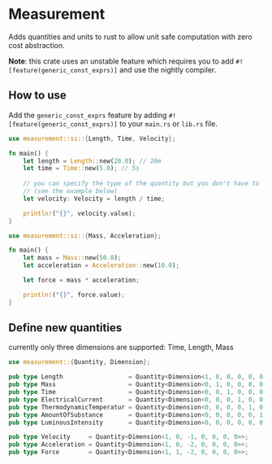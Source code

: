 # Measurement

Adds quantities and units to rust to allow unit safe computation with zero cost abstraction.

**Note**: this crate uses an unstable feature which requires you to add `#![feature(generic_const_exprs)]` and use the nightly compiler.

## How to use

Add the `generic_const_exprs` feature by adding `#![feature(generic_const_exprs)]` to your `main.rs` or `lib.rs` file.

```rust
use measurement::si::{Length, Time, Velocity};

fn main() {
    let length = Length::new(20.0); // 20m
    let time = Time::new(5.0); // 5s
    
    // you can specify the type of the quantity but you don't have to
    // (see the example below)
    let velocity: Velocity = length / time;

    println!("{}", velocity.value);
}
```

```rust
use measurement::si::{Mass, Acceleration};

fn main() {
    let mass = Mass::new(50.0);
    let acceleration = Acceleration::new(10.0);

    let force = mass * acceleration;

    println!("{}", force.value);
}
```

## Define new quantities

currently only three dimensions are supported: Time, Length, Mass

```rust
use measurement::{Quantity, Dimension};

pub type Length                  = Quantity<Dimension<1, 0, 0, 0, 0, 0, 0>>;
pub type Mass                    = Quantity<Dimension<0, 1, 0, 0, 0, 0, 0>>;
pub type Time                    = Quantity<Dimension<0, 0, 1, 0, 0, 0, 0>>;
pub type ElectricalCurrent       = Quantity<Dimension<0, 0, 0, 1, 0, 0, 0>>;
pub type ThermodynamicTemperatur = Quantity<Dimension<0, 0, 0, 0, 1, 0, 0>>;
pub type AmountOfSubstance       = Quantity<Dimension<0, 0, 0, 0, 0, 1, 0>>;
pub type LuminousIntensity       = Quantity<Dimension<0, 0, 0, 0, 0, 0, 1>>;

pub type Velocity     = Quantity<Dimension<1, 0, -1, 0, 0, 0, 0>>;
pub type Acceleration = Quantity<Dimension<1, 0, -2, 0, 0, 0, 0>>;
pub type Force        = Quantity<Dimension<1, 1, -2, 0, 0, 0, 0>>;

```
